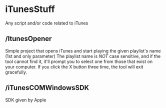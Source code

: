 # iTunesStuff

Any script and/or code related to iTunes

## /ItunesOpener

Simple project that opens iTunes and start playing the given playlist's name (1st and only parameter)
The playlist name is *NOT* case sensitive, and if the tool cannot find it, it'll prompt you to select one from those that exist on your computer.
If you click the X button three time, the tool will exit gracefully.

## /iTunesCOMWindowsSDK

SDK given by Apple
